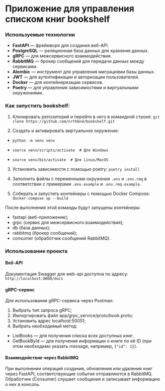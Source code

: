 # Приложение для управления списком книг bookshelf

### Используемые технологии
- **FastAPI** — фреймворк для создания веб-API.
- **PostgreSQL** — реляционная база данных для хранения данных.
- **gRPC** — для межсервисного взаимодействия.
- **RabbitMQ** — брокер сообщений для передачи данных между сервисами.
- **Alembic** — инструмент для управления миграциями базы данных.
- **JWT** — для аутентификации и авторизации пользователей.
- **Docker** — для контейнеризации сервисов.
- **Poetry** — для управления зависимостями и виртуальными окружениями.

### Как запустить bookshelf:
1. Клонировать репозиторий и перейти в него в командной строке:
`git clone https://github.com/nrthbnd/bookshelf.git`

2. Cоздать и активировать виртуальное окружение:

- `python -m venv venv`

- `source venv/scripts/activate  # Для Windows`

- `source venv/bin/activate  # Для Linux/MacOS`

3. Установить зависимости с помощью poetry:
`poetry install`

4. Заполнить файлы с переменными окружения `.env` и `.env.rmq`
в соответствии с примерами `.env.example` и `.env.rmq.example`.

5. Соберать и запустить контейнеры с помощью Docker Compose:
`docker-compose up --build`

После выполнения этой команды будут запущены контейнеры:
- fastapi (веб-приложение);
- grpc (сервис для межсервисного взаимодействия);
- db (база данных);
- rabbitmq (брокер сообщений);
- consumer (обработчик сообщений RabbitMQ).


### Использование проекта
#### Веб-API
Документация Swagger для web-api доступна по адресу: `http://localhost:8000/docs`

#### gRPC-сервис
Для использования gRPC-сервиса через Postman:

1. Выбрать тип запроса gRPC;
2. Импортировать файл app/grpc_service/proto/book.proto;
3. Установить адрес localhost:50051;
4. Выбрать необходимый метод:
- ListBooks — для получения списка всех доступных книг.
- GetBookById — для получения информации о книге по её ID (при этом необходимо указать 
message, например, `{"id": 1}`).

#### Взаимодействие через RabbitMQ
При выполнении операций создания, обновления или удаления книг через FastAPI, 
соответствующие события отправляются в RabbitMQ. Обработчик (Consumer) слушает сообщения 
и записывает информацию о них в консоль.
